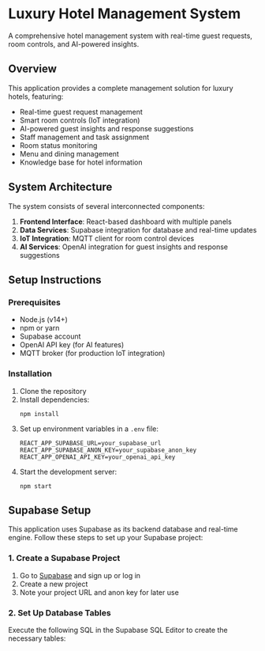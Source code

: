 # Luxury Hotel Management System
A comprehensive hotel management system with real-time guest requests, room controls, and AI-powered insights.

## Overview
This application provides a complete management solution for luxury hotels, featuring:
- Real-time guest request management
- Smart room controls (IoT integration)
- AI-powered guest insights and response suggestions
- Staff management and task assignment
- Room status monitoring
- Menu and dining management
- Knowledge base for hotel information

## System Architecture
The system consists of several interconnected components:
1. **Frontend Interface**: React-based dashboard with multiple panels
2. **Data Services**: Supabase integration for database and real-time updates
3. **IoT Integration**: MQTT client for room control devices
4. **AI Services**: OpenAI integration for guest insights and response suggestions

## Setup Instructions

### Prerequisites
- Node.js (v14+)
- npm or yarn
- Supabase account
- OpenAI API key (for AI features)
- MQTT broker (for production IoT integration)

### Installation
1. Clone the repository
2. Install dependencies:
   ```
   npm install
   ```
3. Set up environment variables in a `.env` file:
   ```
   REACT_APP_SUPABASE_URL=your_supabase_url
   REACT_APP_SUPABASE_ANON_KEY=your_supabase_anon_key
   REACT_APP_OPENAI_API_KEY=your_openai_api_key
   ```
4. Start the development server:
   ```
   npm start
   ```

## Supabase Setup
This application uses Supabase as its backend database and real-time engine. Follow these steps to set up your Supabase project:

### 1. Create a Supabase Project
1. Go to [Supabase](https://supabase.com/) and sign up or log in
2. Create a new project
3. Note your project URL and anon key for later use

### 2. Set Up Database Tables
Execute the following SQL in the Supabase SQL Editor to create the necessary tables: